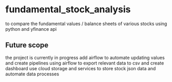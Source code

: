 # fundamental_stock_analysis
to compare the fundamental values / balance sheets of various stocks using python and yfinance api 

## Future scope
the project is currently in progress add airflow to automate updating values and create pipelines using airflow to export relevant data to csv and create dashboard 
use cloud storage and services to store stock json data and automate data processes 
